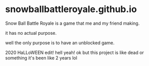 # snowballbattleroyale.github.io
Snow Ball Battle Royale is a game that me and my friend making.

it has no actual purpose.



well the only purpose is to have an unblocked game.

2020 HaLLoWEEN edit! hell yeah! ok but this project is like dead or something it's been like 2 years lol
